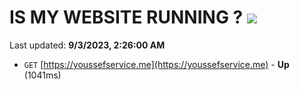 # IS MY WEBSITE RUNNING ? [![](https://img.shields.io/static/v1?label=Sponsor&message=%E2%9D%A4&logo=GitHub&color=%23fe8e86)](https://github.com/sponsors/<username>)

Last updated: **9/3/2023, 2:26:00 AM**

- `GET` [https://youssefservice.me](https://youssefservice.me) - **Up** (1041ms)
